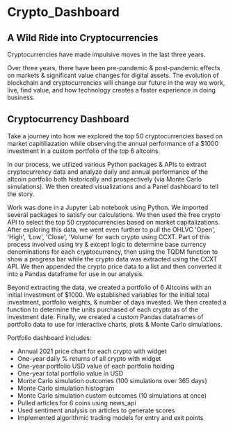 # Crypto_Dashboard

## A Wild Ride into Cryptocurrencies

Cryptocurrencies have made impulsive moves in the last three years.

Over three years, there have been pre-pandemic & post-pandemic effects on markets & significant value changes for digital assets. The evolution of blockchain and cryptocurrencies will change our future in the way we work, live, find value, and how technology creates a faster experience in doing business.

## Cryptocurrency Dashboard

Take a journey into how we explored the top 50 cryptocurrencies based on market capitiliazation while observing the annual performance of a $1000 investment in a custom portfolio of the top 6 altcoins.

In our process, we utilized various Python packages & APIs to extract cryptocurrency data and analyze daily and annual performance of the altcoin portfolio both historically and prospectively (via Monte Carlo simulations).  We then created visualizations and a Panel dashboard to tell the story.

Work was done in a Jupyter Lab notebook using Python. We imported several packages to satisfy our calculations. We then used the free crypto API to select the top 50 cryptocurrencies based on market capitalizations. After exploring this data, we went even further to pull the OHLVC 'Open', 'High', 'Low', 'Close', 'Volume' for each crypto using CCXT. Part of this process involved using try & except logic to determine base currency denominations for each cryptocurrency, then using the TQDM function to show a progress bar while the crypto data was extracted using the CCXT API.  We then appended the crypto price data to a list and then converted it into a Pandas dataframe for use in our analysis.

Beyond extracting the data, we created a portfolio of 6 Altcoins with an initial investment of $1000. We established variables for the initial total investment, portfolio weights, & number of days invested. We then created a function to determine the units purchased of each crypto as of the investment date. Finally, we created a custom Pandas dataframes of portfolio data to use for interactive charts, plots & Monte Carlo simulations.


Portfolio dashboard includes:

- Annual 2021 price chart for each crypto with widget
- One-year daily % returns of all crypto with widget
- One-year portfolio USD value of each portfolio holding
- One-year total portfolio value in USD
- Monte Carlo simulation outcomes (100 simulations over 365 days)
- Monte Carlo simulation histogram
- Monte Carlo simulation custom outcomes (10 simulations at once)
- Pulled articles for 6 coins using news_api
- Used sentiment analysis on articles to generate scores  
- Implemented algorithmic trading models for entry and exit points
